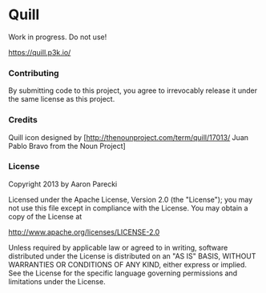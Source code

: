 Quill
=====

Work in progress. Do not use!

https://quill.p3k.io/


### Contributing

By submitting code to this project, you agree to irrevocably release it under the same license as this project.


### Credits 

Quill icon designed by [http://thenounproject.com/term/quill/17013/ Juan Pablo Bravo from the Noun Project]


### License

Copyright 2013 by Aaron Parecki

Licensed under the Apache License, Version 2.0 (the "License");
you may not use this file except in compliance with the License.
You may obtain a copy of the License at

http://www.apache.org/licenses/LICENSE-2.0

Unless required by applicable law or agreed to in writing, software
distributed under the License is distributed on an "AS IS" BASIS,
WITHOUT WARRANTIES OR CONDITIONS OF ANY KIND, either express or implied.
See the License for the specific language governing permissions and
limitations under the License.
